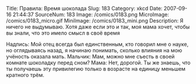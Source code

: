 Title: Правила: Время шоколада 
Slug: 183 
Category: xkcd 
Date: 2007-09-16 21:44:37 
SourceNum: 183 
Image: /comics/0183.png 
MicroImage: /comics/0183_micro.gif 
MiniImage: /comics/0183_mini.png 
Description: Я ничего не выдумываю. Хотя даже если это и так, моя мама хочет, чтобы вы знали, что это имело смысл в своё время 

Надпись: Мой отец всегда был единственным, кто говорил мне о науке, но оглядываясь назад, я начинаю понимать, сколько влияния на мою учёность оказала мать.
Мальчик: Мам, можно мне съесть в своей комнате шоколадку перед сном?
Мама: Нет, дорогой. Ты же знаешь, что ты получаешь эту привилегию только в возрасте на единицу меньшем кратного трём. 